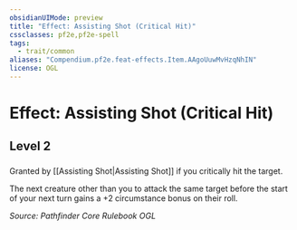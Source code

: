 ```yaml
---
obsidianUIMode: preview
title: "Effect: Assisting Shot (Critical Hit)"
cssclasses: pf2e,pf2e-spell
tags:
  - trait/common
aliases: "Compendium.pf2e.feat-effects.Item.AAgoUuwMvHzqNhIN"
license: OGL
---
```

# Effect: Assisting Shot (Critical Hit)
## Level 2
### 






Granted by [[Assisting Shot|Assisting Shot]] if you critically hit the target.

The next creature other than you to attack the same target before the start of your next turn gains a +2 circumstance bonus on their roll.

*Source: Pathfinder Core Rulebook*
*OGL*